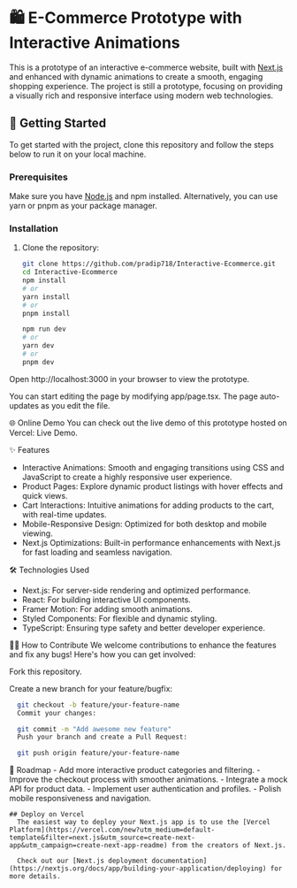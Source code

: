 # 🛍️ E-Commerce Prototype with Interactive Animations

This is a prototype of an interactive e-commerce website, built with [Next.js](https://nextjs.org) and enhanced with dynamic animations to create a smooth, engaging shopping experience. The project is still a prototype, focusing on providing a visually rich and responsive interface using modern web technologies.

## 🚀 Getting Started

To get started with the project, clone this repository and follow the steps below to run it on your local machine.

### Prerequisites

Make sure you have [Node.js](https://nodejs.org) and npm installed. Alternatively, you can use yarn or pnpm as your package manager.

### Installation

1. Clone the repository:

   ```bash
   git clone https://github.com/pradip718/Interactive-Ecommerce.git
   cd Interactive-Ecommerce
   npm install
   # or
   yarn install
   # or
   pnpm install

   npm run dev
   # or
   yarn dev
   # or
   pnpm dev
   ```

Open http://localhost:3000 in your browser to view the prototype.

You can start editing the page by modifying app/page.tsx. The page auto-updates as you edit the file.

🌐 Online Demo
You can check out the live demo of this prototype hosted on Vercel: Live Demo.

✨ Features

- Interactive Animations: Smooth and engaging transitions using CSS and JavaScript to create a highly responsive user experience.
- Product Pages: Explore dynamic product listings with hover effects and quick views.
- Cart Interactions: Intuitive animations for adding products to the cart, with real-time updates.
- Mobile-Responsive Design: Optimized for both desktop and mobile viewing.
- Next.js Optimizations: Built-in performance enhancements with Next.js for fast loading and seamless navigation.

🛠️ Technologies Used

- Next.js: For server-side rendering and optimized performance.
- React: For building interactive UI components.
- Framer Motion: For adding smooth animations.
- Styled Components: For flexible and dynamic styling.
- TypeScript: Ensuring type safety and better developer experience.

🧑‍💻 How to Contribute
We welcome contributions to enhance the features and fix any bugs! Here's how you can get involved:

Fork this repository.

Create a new branch for your feature/bugfix:

```bash
  git checkout -b feature/your-feature-name
  Commit your changes:

  git commit -m "Add awesome new feature"
  Push your branch and create a Pull Request:

  git push origin feature/your-feature-name
```

📝 Roadmap - Add more interactive product categories and filtering. - Improve the checkout process with smoother animations. - Integrate a mock API for product data. - Implement user authentication and profiles. - Polish mobile responsiveness and navigation.

    ## Deploy on Vercel
      The easiest way to deploy your Next.js app is to use the [Vercel Platform](https://vercel.com/new?utm_medium=default-template&filter=next.js&utm_source=create-next-app&utm_campaign=create-next-app-readme) from the creators of Next.js.

      Check out our [Next.js deployment documentation](https://nextjs.org/docs/app/building-your-application/deploying) for more details.
